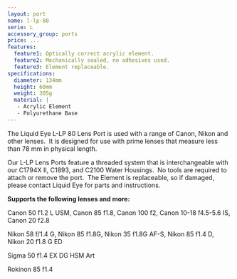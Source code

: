 ```yaml
---
layout: port
name: l-lp-80
serie: L
accessory_group: ports
price: ...
features:
  feature1: Optically correct acrylic element.
  feature2: Mechanically sealed, no adhesives used.
  feature3: Element replaceable.
specifications:
  diameter: 134mm
  height: 60mm
  weight: 305g
  material: |
   - Acrylic Element
   - Polyurethane Base
---
```

The Liquid Eye L-LP 80 Lens Port is used with a range of Canon, Nikon and other lenses.  It is designed for use with prime lenses that measure less than 78 mm in physical length.

Our L-LP Lens Ports feature a threaded system that is interchangeable with our C1794X II, C1893, and C2100 Water Housings.  No tools are required to attach or remove the port.  The Element is replaceable, so if damaged, please contact Liquid Eye for parts and instructions.

**Supports the following lenses and more:**

Canon	50 f1.2 L USM, Canon 85 f1.8, Canon	100 f2, Canon	10-18 f4.5-5.6 IS, Canon 20 f2.8

Nikon	58 f/1.4 G, Nikon	85 f1.8G, Nikon	35 f1.8G AF-S, Nikon 85 f1.4 D, Nikon 20 f1.8 G ED

Sigma 50 f1.4 EX DG HSM Art

Rokinon 85 f1.4
